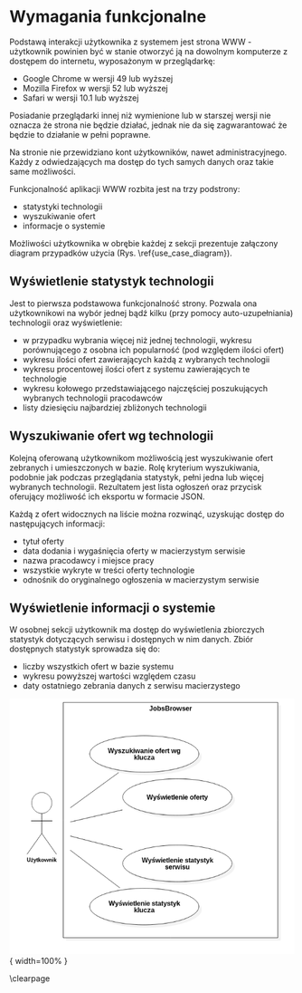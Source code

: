 # Wymagania funkcjonalne

Podstawą interakcji użytkownika z systemem jest strona WWW - użytkownik powinien
być w stanie otworzyć ją na dowolnym komputerze z dostępem do internetu, 
wyposażonym w przeglądarkę:

+ Google Chrome w wersji 49 lub wyższej
+ Mozilla Firefox w wersji 52 lub wyższej
+ Safari w wersji 10.1 lub wyższej

Posiadanie przeglądarki innej niż wymienione lub w starszej wersji nie oznacza
że strona nie będzie działać, jednak nie da się zagwarantować
że będzie to działanie w pełni poprawne.

Na stronie nie przewidziano kont użytkowników, nawet administracyjnego. Każdy
z odwiedzających ma dostęp do tych samych danych oraz takie same
możliwości.

Funkcjonalność aplikacji WWW rozbita jest na trzy podstrony:

+ statystyki technologii
+ wyszukiwanie ofert 
+ informacje o systemie

Możliwości użytkownika w obrębie każdej z sekcji prezentuje załączony diagram 
przypadków użycia (Rys. \ref{use_case_diagram}).


## Wyświetlenie statystyk technologii

Jest to pierwsza podstawowa funkcjonalność strony. Pozwala
ona użytkownikowi na wybór jednej bądź kilku (przy pomocy auto-uzupełniania)
technologii oraz wyświetlenie:

+ w przypadku wybrania więcej niż jednej technologii, wykresu porównującego z osobna
  ich popularność (pod względem ilości ofert)
+ wykresu ilości ofert zawierających każdą z wybranych technologii
+ wykresu procentowej ilości ofert z systemu zawierających te technologie
+ wykresu kołowego przedstawiającego najczęściej poszukujących wybranych technologii
  pracodawców
+ listy dziesięciu najbardziej zbliżonych technologii


## Wyszukiwanie ofert wg technologii

Kolejną oferowaną użytkownikom możliwością jest wyszukiwanie ofert zebranych
i umieszczonych w bazie. Rolę kryterium wyszukiwania, podobnie jak podczas
przeglądania statystyk, pełni jedna lub więcej wybranych technologii. Rezultatem
jest lista ogłoszeń oraz przycisk oferujący możliwość ich eksportu w formacie JSON.

Każdą z ofert widocznych na liście można rozwinąć, uzyskując dostęp do następujących informacji:

+ tytuł oferty
+ data dodania i wygaśnięcia oferty w macierzystym serwisie
+ nazwa pracodawcy i miejsce pracy
+ wszystkie wykryte w treści oferty technologie
+ odnośnik do oryginalnego ogłoszenia w macierzystym serwisie


## Wyświetlenie informacji o systemie

W osobnej sekcji użytkownik ma dostęp do wyświetlenia zbiorczych statystyk
dotyczących serwisu i dostępnych w nim danych. Zbiór dostępnych statystyk
sprowadza się do:

+ liczby wszystkich ofert w bazie systemu
+ wykresu powyższej wartości względem czasu
+ daty ostatniego zebrania danych z serwisu macierzystego


![Przypadki użycia. \label{use_case_diagram}](source/figures/usecase_diagram.png){ width=100% }

\clearpage